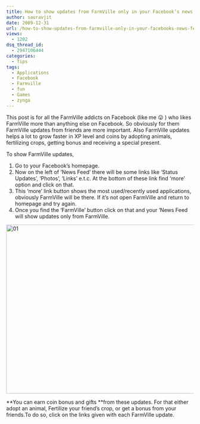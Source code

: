 ```yaml
---
title: How to show updates from FarmVille only in your Facebook’s news feed
author: sauravjit
date: 2009-12-31
url: /how-to-show-updates-from-farmville-only-in-your-facebooks-news-feed/
views:
  - 1202
dsq_thread_id:
  - 2947106444
categories:
  - Tips
tags:
  - Applications
  - Facebook
  - Farmville
  - fun
  - Games
  - zynga
---
```

This post is for all the FarmVille addicts on Facebook (like me 😛 ) who likes FarmVille more than anything else on Facebook. So obviously for them FarmVille updates from friends are more important. Also FarmVille updates helps a lot to grow faster in XP level and coins by adopting animals, fertilizing crops, getting bonus and receiving a special present.

To show FarmVille updates,

  1. Go to your Facebook&#8217;s homepage.
  2. Now on the left of &#8216;News Feed&#8217; there will be some links like &#8216;Status Updates&#8217;, &#8216;Photos&#8217;, &#8216;Links&#8217; e.t.c. At the bottom of these link find &#8216;more&#8217; option and click on that.
  3. This &#8216;more&#8217; link button shows the most used/recently used applications, obviously FarmVille will be there. If it&#8217;s not open FarmVille and return to homepage and try again.
  4. Once you find the &#8216;FarmVille&#8217; button click on that and your &#8216;News Feed will show updates only from FarmVille.

<img class="aligncenter size-large  wp-image-52760" src="http://cdn.devilsworkshop.org/files/2009/12/011-600x454.jpg" alt="01" width="600" height="454" />

**You can earn coin bonus and gifts **from these updates. For that either adopt an animal, Fertilize your friend&#8217;s crop, or get a bonus from your friends.To do so, click on the links given with each FarmVille update.
